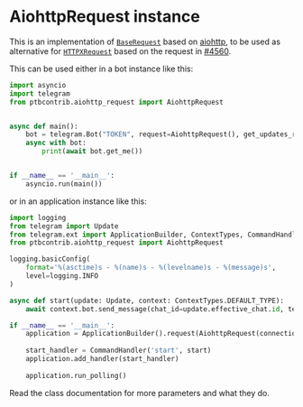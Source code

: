# AiohttpRequest instance

This is an implementation of [`BaseRequest`](docs.ptb.org/…) based on [aiohttp](https://aiohttp-docs), to be used as alternative for [`HTTPXRequest`](docs.ptb.org/…)  based on the request in [#4560](python-telegram-bot/python-telegram-bot#4560).

This can be used either in a bot instance like this:
```python
import asyncio
import telegram
from ptbcontrib.aiohttp_request import AiohttpRequest


async def main():
    bot = telegram.Bot("TOKEN", request=AiohttpRequest(), get_updates_request=AiohttpRequest())
    async with bot:
        print(await bot.get_me())


if __name__ == '__main__':
    asyncio.run(main())
```

or in an application instance like this:
```python
import logging
from telegram import Update
from telegram.ext import ApplicationBuilder, ContextTypes, CommandHandler
from ptbcontrib.aiohttp_request import AiohttpRequest

logging.basicConfig(
    format='%(asctime)s - %(name)s - %(levelname)s - %(message)s',
    level=logging.INFO
)

async def start(update: Update, context: ContextTypes.DEFAULT_TYPE):
    await context.bot.send_message(chat_id=update.effective_chat.id, text="I'm a bot, please talk to me!")

if __name__ == '__main__':
    application = ApplicationBuilder().request(AiohttpRequest(connection_pool_size=256)).get_updates_request(AiohttpRequest()).token('TOKEN').build()
    
    start_handler = CommandHandler('start', start)
    application.add_handler(start_handler)
    
    application.run_polling()
```

Read the class documentation for more parameters and what they do.